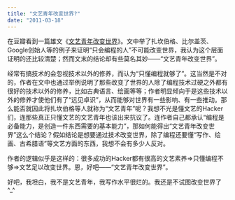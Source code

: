 ```yaml
---
title: "文艺青年改变世界?"
date: "2011-03-18"
---
```


在豆瓣看到一篇雄文《[文艺青年改变世界](https://www.douban.com/note/140460361/)》。文中举了扎坎伯格、比尔盖茨、Google创始人等的例子来证明“只会编程的人”不可能改变世界，我认为这个层面证明的还比较清楚；然而文末的结论却有些莫名其妙——“文艺青年改变世界”。

经常有搞技术的会忽视技术以外的修养，而认为“只懂编程就够了”。这当然是不对的，作者在文中也通过举例说明了那些改变了世界的人除了编程技术过硬之外都有很好的技术以外的修养，比如古典语言、绘画等等；作者明显倾向于是这些技术以外的修养才使他们有了“远见卓识”，从而能够对世界有一些影响、有一些推动。那么能否就因此将扎坎伯格等人就称为“文艺青年”呢？我想不光是懂文艺的Hacker们，连那些真正只懂文艺的文艺青年也该出来抗议了。连作者自己都承认“编程是必备能力，是创造一件东西需要的基本能力”，那如何能得出“文艺青年改变世界”这么个结论？假如结论是想要通过技术改变世界，除了编程还要懂“写作、绘画、古希腊语”等文艺方面的东西，我想不会有多少人反对。

作者的逻辑似乎是这样的：很多成功的Hacker都有很高的文艺素养=>只懂编程不够=>文艺足以改变世界。恩，好吧——“文艺青年改变世界”。

好吧，我坦白，我不是文艺青年，我写作水平很烂的。我还是不试图改变世界了^\_^
